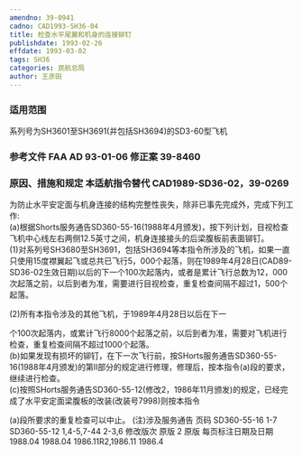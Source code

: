 ```yaml
---
amendno: 39-0941  
cadno: CAD1993-SH36-04  
title: 检查水平尾翼和机身的连接铆钉  
publishdate: 1993-02-26  
effdate: 1993-03-02  
tags: SH36  
categories: 民航总局  
author: 王彦田  
---
```

  
### 适用范围  
系列号为SH3601至SH3691(并包括SH3694)的SD3-60型飞机  
  
<!--more-->  
### 参考文件    FAA AD 93-01-06 修正案 39-8460  
  
### 原因、措施和规定 本适航指令替代 CAD1989-SD36-02，39-0269  
为防止水平安定面与机身连接的结构完整性丧失，除非已事先完成外，完成下列工作:  
    (a)根据Shorts服务通告SD360-55-16(1988年4月颁发)，按下列计划，目视检查飞机中心线左右两侧12.5英寸之间，机身连接接头的后梁腹板前表面铆钉。  
      (1)对系列号SH3680至SH3691，包括SH3694等本指令所涉及的飞机，如果一直只使用15度襟翼起飞或总共已飞行5，000个起落，则在1989年4月28日(CAD89-SD36-02生效日期)以后的下一个100次起落内，或者是累计飞行总数为12，000次起落之前，以后到者为准，需要进行目视检查，重复检查间隔不超过1，500个起落。  
  
(2)所有本指令涉及的其他飞机，于1989年4月28日以后在下一  
  
个100次起落内，或累计飞行8000个起落之前，以后到者为准，需要对飞机进行检查，重复检查间隔不超过1000个起落。  
    (b)如果发现有损坏的铆钉，在下一次飞行前，按SHorts服务通告SD360-55-16(1988年4月颁发)的第Ⅱ部分的规定进行修理，修理后，按本指令(a)段的要求，继续进行检查。  
    (c)按照SHorts服务通告SD360-55-12(修改2，1986年11月颁发)的规定，已经完成了水平安定面梁腹板的改装(改装号7998)则按本指令  
  
(a)段所要求的重复检查可以中止。 (注)涉及服务通告 页码 SD360-55-16 1-7 SD360-55-12 1,4-5,7-44                       2-3,6   修改版次 原版 2 原版  每页标注日期及日期 1988.04 1988.04 1986.11R2,1986.11 1986.4  
